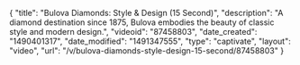 {
    "title": "Bulova Diamonds: Style & Design (15 Second)",
    "description": "A diamond destination since 1875, Bulova embodies the beauty of classic style and modern design.",
    "videoid": "87458803",
    "date_created": "1490401317",
    "date_modified": "1491347555",
    "type": "captivate",
    "layout": "video",
    "url": "\/v\/bulova-diamonds-style-design-15-second\/87458803"
}